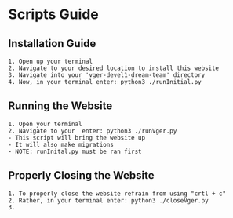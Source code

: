 # Scripts Guide

## Installation Guide
    1. Open up your terminal
    2. Navigate to your desired location to install this website 
    3. Navigate into your 'vger-devel1-dream-team' directory 
    4. Now, in your terminal enter: python3 ./runInitial.py

## Running the Website
    1. Open your terminal 
    2. Navigate to your  enter: python3 ./runVger.py
    - This script will bring the website up
    - It will also make migrations 
    - NOTE: runInital.py must be ran first

## Properly Closing the Website
    1. To properly close the website refrain from using "crtl + c"
    2. Rather, in your terminal enter: python3 ./closeVger.py 
    3.  